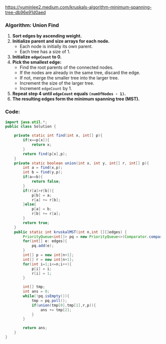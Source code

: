 https://yuminlee2.medium.com/kruskals-algorithm-minimum-spanning-tree-db96e91d0aed

### Algorithm: Union Find
1. **Sort edges by ascending weight.**
2. **Initialize parent and size arrays for each node.**
   - Each node is initially its own parent.
   - Each tree has a size of 1.
3. **Initialize `edgeCount` to 0.**
4. **Pick the smallest edge:**
   - Find the root parents of the connected nodes.
   - If the nodes are already in the same tree, discard the edge.
   - If not, merge the smaller tree into the larger tree.
   - Increment the size of the larger tree.
   - Increment `edgeCount` by 1.
5. **Repeat step 4 until `edgeCount` equals `(numOfNodes - 1)`.**
6. **The resulting edges form the minimum spanning tree (MST).**

### Code:
```java
import java.util.*;
public class Solution {

    private static int find(int x, int[] p){
        if(x==p[x]){
            return x;
        }
        return find(p[x],p);
    }
    private static boolean union(int x, int y, int[] r, int[] p){
        int a = find(x,p);
        int b = find(y,p);
        if(a==b){
            return false;
        }
        if(r[a]>r[b]){
            p[b] = a;
            r[a] += r[b];
        }else{
            p[a] = b;
            r[b] += r[a];
        }
        return true;
    }
    public static int kruskalMST(int n,int [][]edges) {
        PriorityQueue<int[]> pq = new PriorityQueue<>(Comparator.comparing(a -> a[2]));
        for(int[] e: edges){
            pq.add(e);
        }
        int[] p = new int[n+1];
        int[] r = new int[n+1];
        for(int i=1;i<=n;i++){
            p[i] = i;
            r[i] = 1;
        }

        int[] tmp;
        int ans = 0;
        while(!pq.isEmpty()){
            tmp = pq.poll();
            if(union(tmp[0],tmp[1],r,p)){
                ans += tmp[2];
            }
        }

        return ans;
    }
}
```